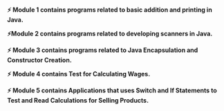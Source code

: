 **⚡ Module 1 contains programs related to basic addition and printing in Java.**  
 

**⚡Module 2 contains programs related to developing scanners in Java.**

**⚡ Module 3 contains programs related to Java Encapsulation and Constructor Creation.**  

**⚡ Module 4 contains Test for Calculating Wages.**

**⚡ Module 5 contains Applications that uses Switch and If Statements to Test and Read Calculations for Selling Products.**

